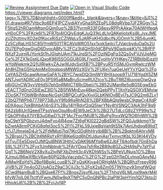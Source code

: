 [![Review Assignment Due Date](https://classroom.github.com/assets/deadline-readme-button-24ddc0f5d75046c5622901739e7c5dd533143b0c8e959d652212380cedb1ea36.svg)](https://classroom.github.com/a/NoA0nk0P)
[![Open in Visual Studio Code](https://classroom.github.com/assets/open-in-vscode-718a45dd9cf7e7f842a935f5ebbe5719a5e09af4491e668f4dbf3b35d5cca122.svg)](https://classroom.github.com/online_ide?assignment_repo_id=12768166&assignment_repo_type=AssignmentRepo)
https://viewer.diagrams.net/index.html?tags=%7B%7D&highlight=0000ff&edit=_blank&layers=1&nav=1&title=БД%201.drawio#R7Vtbc9o6EP41PCZjydjAYyGhaSftZEpPL08dgRVbp7JFZRGgv%2F5ItgS2hROamMtpnGQm0uq%2B37fyrmR33FG8esvRPPrAAkw70AlWHfeqAyH0oCP%2FKck6l%2FR7bi4IOQlyEdgKJuQ31kLdLlyQAKelioIxKsi8LJyxJMEzUZIhztmyXO2e0fKocxRiSzCZIWpLv5JARFoKHGdbcINJGOmh%2B54umKLZz5CzRaLHS1iC85IYmW501TRCAVsWRO51xx1xxkSeilcjTJVajcbyduOa0s2UOU7EPg0gwGjgD6DvocABfv%2FCz3t4QHSh1dCBPpV9DadcpkKV%2BifFPNXzF2ujrnRJYorkSt1hJGIqhUAm71kiJrqSI%2FOziNDgFq3ZQs0vFVJVJjeMGCe%2FZX1kGstiLjQxoK96I5SOGGU8G9LFjvottZyoHvVYHKey7Z1RBtiIblEqzHwYpWiekmk2Q1UlRjwkyZAJwWJdySxtXB7%2BPvuR5YiSMJGymRwIczWMAh8HZhkG5HzAmMx0mqIppsMNW0zXGV%2FU6jn7uaGeUeYYxYQqi%2FqCeYASZHScawlAmwGaFA%2BYC7wqiDQj3mIWY8HXsoop9TU718YgdX5ZMANTJypYADRCpE0v3PS95aBMaBruScmeRUlZtco%2BuTRRZl6uvopOiwQyap6jGUnCW3yvVtHdSj7phSnRMiICT6RcDbeU%2B52UManRe5oBG5EgwEkGvEACTTd0nzOSiEwZ3lD%2BSfWMnEuv48kpj2QebPPyT1XnYsQSOXVEMviwZOoSK7YObWBrjfdppNcGsH2BPQCufQvXjyjGLbKNIOvBEyI7sJC9Q2m6ZLy122bQ7fWPh67778P73iBJvY9fb96sRhN28%2BPXBbAQlg9esbC9gteCr4XdPpDX4guc7okBhhbA14nS3%2Bu14IYRdvf2qQ5lwrYNv4tVSNQC3AjA3hF9q90A2zb8iUn1QeedTPsoVppOpul8o4EW9JeC3j%2Bi27UTdLcG8zZYP99g%2FQkOPh6sX7jlYB3uG6wD%2F1Ac7FocfMUB%2BxPg1hvxWQTtO6fnWfi%2B6sC9eYSPGbzvnJ4dwFvo4iR4ow7Zt6gFKI0222gBdSW%2FQ0JutkkmgY5rbZiwtA8rmPCKiG8qfel3oc5%2Fl%2FkL59JxjeBqVah9tS5k7jAnUhdqg89lidTLt1J7JfmejeD4Jr%2FtMMuti7lql7lKcGDdIlhHrylb8Bl%2B%2Bqktn6AhrvM8%2BrspU%2BCIt4MiRsYxRYI8lKe6izd6hDtlJdunjAsrTxmvctKbL1G3Kl44VDvq1TyuTEe5DqyOJNfQulBNW3HthCvDAK9bMYq8w62JbFT6Aofbdr7GnEhDaS9L%2Fl7%2Fyx1UmNbtndr%2FArYDpq7sfrRe2B89o8GZu2HA9sPy7aYFulGgT%2B6NgV2X8vXu2IyiNFXbZhHt3c4VKDhWSs%2BPeVUNujs1O%2BpxXJmuU96wXfBcV6ay80PQ28uVaczdsC%2FG%2Fze02H1leDLvtnqGAnvNUAIMwHEpYd%2Bpf8BpikLcuqB%2FsQsKKjva4ORHgMA%2BQRhzFreeyR96JjVB%2F7m4oOZUoADzZ9aC3CjIJ3c%2FoX2s8Zm0571NYnzy93mgfWQglSCwdlNamBuB%2BQxe67Ff%2BngsZjjsyf6Jgs%2FThhqV6LMLnxl9wkrM4lbfvW7oIL06TtctfVFwmJN0w8pXTNPC5yDnQNPBc2laPW3pHYim1Ql73kto2lHhivkIJ6%2B%2B%2FcjJvf4P

